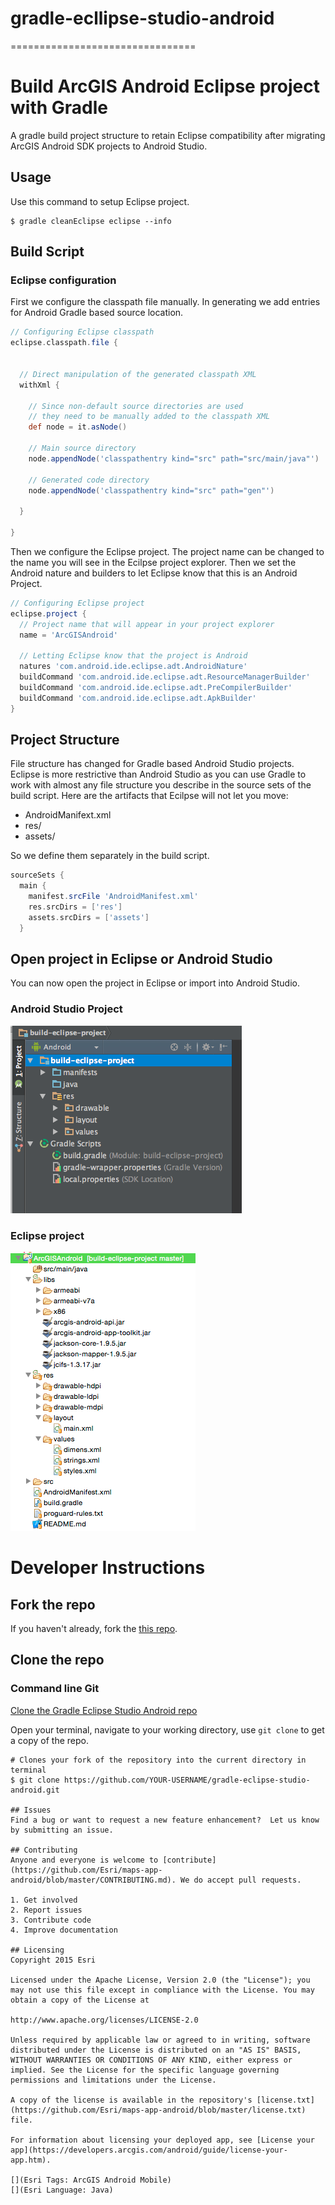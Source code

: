 # gradle-ecllipse-studio-android
================================

# Build ArcGIS Android Eclipse project with Gradle
A gradle build project structure to retain Eclipse compatibility after migrating ArcGIS Android SDK projects to Android Studio.

## Usage
Use this command to setup Eclipse project.
```
$ gradle cleanEclipse eclipse --info
```

## Build Script
### Eclipse configuration
First we configure the classpath file manually.  In generating we add entries for Android Gradle based source location.  

```groovy
// Configuring Eclipse classpath
eclipse.classpath.file {


  // Direct manipulation of the generated classpath XML
  withXml {

    // Since non-default source directories are used
    // they need to be manually added to the classpath XML
    def node = it.asNode()

    // Main source directory
    node.appendNode('classpathentry kind="src" path="src/main/java"')

    // Generated code directory
    node.appendNode('classpathentry kind="src" path="gen"')

  }

}
```

Then we configure the Eclipse project.  The project name can be changed to the name you will see in the Ecilpse project explorer.  Then we set the Android nature and builders to let Eclipse know that this is an Android Project.  

```groovy
// Configuring Eclipse project
eclipse.project {
  // Project name that will appear in your project explorer
  name = 'ArcGISAndroid'

  // Letting Eclipse know that the project is Android
  natures 'com.android.ide.eclipse.adt.AndroidNature'
  buildCommand 'com.android.ide.eclipse.adt.ResourceManagerBuilder'
  buildCommand 'com.android.ide.eclipse.adt.PreCompilerBuilder'
  buildCommand 'com.android.ide.eclipse.adt.ApkBuilder'
}
```


## Project Structure
File structure has changed for Gradle based Android Studio projects.  Eclipse is more restrictive than Android Studio as you can use Gradle to work with almost any file structure you describe in the source sets of the build script.  Here are the artifacts that Ecilpse will not let you move:  

* AndroidManifext.xml
* res/
* assets/

So we define them separately in the build script.  

```groovy
sourceSets {
  main {
    manifest.srcFile 'AndroidManifest.xml'
    res.srcDirs = ['res']
    assets.srcDirs = ['assets']
  }
```

## Open project in Eclipse or Android Studio
You can now open the project in Eclipse or import into Android Studio.

### Android Studio Project

![](android-studio-project-structure.png)

### Eclipse project

![](eclipse-project-structure.png)

# Developer Instructions

## Fork the repo
If you haven't already, fork the [this repo](https://github.com/Esri/gradle-eclipse-studio-android/fork).

## Clone the repo
### Command line Git
[Clone the Gradle Eclipse Studio Android repo](https://help.github.com/articles/fork-a-repo#step-2-clone-your-fork)

Open your terminal, navigate to your working directory, use ```git clone``` to get a copy of the repo.

```
# Clones your fork of the repository into the current directory in terminal
$ git clone https://github.com/YOUR-USERNAME/gradle-eclipse-studio-android.git

## Issues
Find a bug or want to request a new feature enhancement?  Let us know by submitting an issue.

## Contributing
Anyone and everyone is welcome to [contribute](https://github.com/Esri/maps-app-android/blob/master/CONTRIBUTING.md). We do accept pull requests.

1. Get involved
2. Report issues
3. Contribute code
4. Improve documentation

## Licensing
Copyright 2015 Esri

Licensed under the Apache License, Version 2.0 (the "License"); you may not use this file except in compliance with the License. You may obtain a copy of the License at

http://www.apache.org/licenses/LICENSE-2.0

Unless required by applicable law or agreed to in writing, software distributed under the License is distributed on an "AS IS" BASIS, WITHOUT WARRANTIES OR CONDITIONS OF ANY KIND, either express or implied. See the License for the specific language governing permissions and limitations under the License.

A copy of the license is available in the repository's [license.txt](https://github.com/Esri/maps-app-android/blob/master/license.txt) file.

For information about licensing your deployed app, see [License your app](https://developers.arcgis.com/android/guide/license-your-app.htm).

[](Esri Tags: ArcGIS Android Mobile)
[](Esri Language: Java)​
